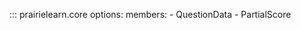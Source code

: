 <!-- prettier-ignore -->
::: prairielearn.core
    options:
        members:
            - QuestionData
            - PartialScore
